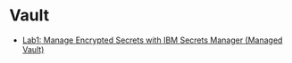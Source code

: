 # Vault

* [Lab1: Manage Encrypted Secrets with IBM Secrets Manager (Managed Vault)](1_ibm_secrets_manager.md)
